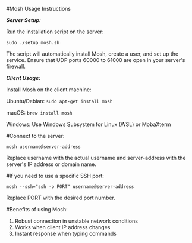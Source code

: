 #Mosh Usage Instructions

***Server Setup:***

Run the installation script on the server:

```sudo ./setup_mosh.sh```

The script will automatically install Mosh, create a user, and set up the service.
    Ensure that UDP ports 60000 to 61000 are open in your server's firewall.

***Client Usage:***

Install Mosh on the client machine:

Ubuntu/Debian: `sudo apt-get install mosh`

macOS: `brew install mosh`

Windows: Use Windows Subsystem for Linux (WSL) or MobaXterm

#Connect to the server:

```mosh username@server-address```

Replace username with the actual username and server-address with the server's IP address or domain name.

#If you need to use a specific SSH port:

```mosh --ssh="ssh -p PORT" username@server-address```

Replace PORT with the desired port number.

#Benefits of using Mosh:
1) Robust connection in unstable network conditions
2) Works when client IP address changes
3) Instant response when typing commands
